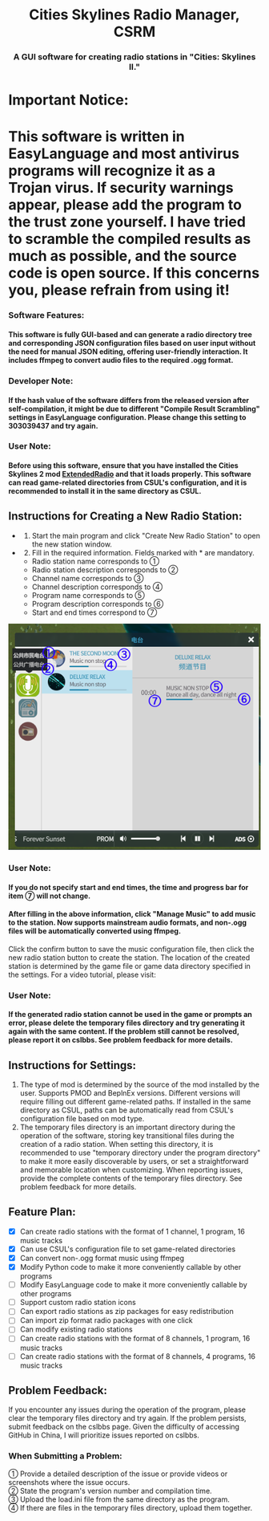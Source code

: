 
<div align="center">

# Cities Skylines Radio Manager, CSRM
### A GUI software for creating radio stations in "Cities: Skylines II."

</div>

# **Important Notice:**
# **This software is written in EasyLanguage and most antivirus programs will recognize it as a Trojan virus. If security warnings appear, please add the program to the trust zone yourself. I have tried to scramble the compiled results as much as possible, and the source code is open source. If this concerns you, please refrain from using it!**

### Software Features:
#### This software is fully GUI-based and can generate a radio directory tree and corresponding JSON configuration files based on user input without the need for manual JSON editing, offering user-friendly interaction. It includes ffmpeg to convert audio files to the required .ogg format.
### Developer Note:
#### If the hash value of the software differs from the released version after self-compilation, it might be due to different "Compile Result Scrambling" settings in EasyLanguage configuration. Please change this setting to 303039437 and try again.
### User Note:
#### Before using this software, ensure that you have installed the Cities Skylines 2 mod [ExtendedRadio](https://www.cslbbs.net/resources/extendedradio.326/) and that it loads properly. This software can read game-related directories from CSUL's configuration, and it is recommended to install it in the same directory as CSUL.
## Instructions for Creating a New Radio Station:
- 1. Start the main program and click "Create New Radio Station" to open the new station window.
- 2. Fill in the required information. Fields marked with * are mandatory.
  - Radio station name corresponds to ①
  - Radio station description corresponds to ②
  - Channel name corresponds to ③
  - Channel description corresponds to ④
  - Program name corresponds to ⑤
  - Program description corresponds to ⑥
  - Start and end times correspond to ⑦

<div align="center">
  
<img src="https://raw.githubusercontent.com/jslxxgyy/CSRM/main/docs/network.png" alt="This is an image">

</div>

### User Note:
#### If you do not specify start and end times, the time and progress bar for item ⑦ will not change.
#### After filling in the above information, click "Manage Music" to add music to the station. Now supports mainstream audio formats, and non-.ogg files will be automatically converted using ffmpeg.
Click the confirm button to save the music configuration file, then click the new radio station button to create the station. The location of the created station is determined by the game file or game data directory specified in the settings. For a video tutorial, please visit:
### User Note:
#### If the generated radio station cannot be used in the game or prompts an error, please delete the temporary files directory and try generating it again with the same content. If the problem still cannot be resolved, please report it on cslbbs. See problem feedback for more details.
## Instructions for Settings:
1. The type of mod is determined by the source of the mod installed by the user. Supports PMOD and BeplnEx versions. Different versions will require filling out different game-related paths. If installed in the same directory as CSUL, paths can be automatically read from CSUL's configuration file based on mod type.
2. The temporary files directory is an important directory during the operation of the software, storing key transitional files during the creation of a radio station. When setting this directory, it is recommended to use "temporary directory under the program directory" to make it more easily discoverable by users, or set a straightforward and memorable location when customizing. When reporting issues, provide the complete contents of the temporary files directory. See problem feedback for more details.
## Feature Plan:
- [x] Can create radio stations with the format of 1 channel, 1 program, 16 music tracks
- [x] Can use CSUL's configuration file to set game-related directories
- [x] Can convert non-.ogg format music using ffmpeg
- [x] Modify Python code to make it more conveniently callable by other programs
- [ ] Modify EasyLanguage code to make it more conveniently callable by other programs
- [ ] Support custom radio station icons
- [ ] Can export radio stations as zip packages for easy redistribution
- [ ] Can import zip format radio packages with one click
- [ ] Can modify existing radio stations
- [ ] Can create radio stations with the format of 8 channels, 1 program, 16 music tracks
- [ ] Can create radio stations with the format of 8 channels, 4 programs, 16 music tracks
## Problem Feedback:
If you encounter any issues during the operation of the program, please clear the temporary files directory and try again. If the problem persists, submit feedback on the cslbbs page. Given the difficulty of accessing GitHub in China, I will prioritize issues reported on cslbbs.
### When Submitting a Problem:
① Provide a detailed description of the issue or provide videos or screenshots where the issue occurs.  
② State the program's version number and compilation time.  
③ Upload the load.ini file from the same directory as the program.  
④ If there are files in the temporary files directory, upload them together.  
